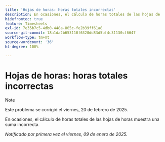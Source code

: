 ```yaml
---
title: 'Hojas de horas: horas totales incorrectas'
description: En ocasiones, el cálculo de horas totales de las hojas de horas muestra una suma incorrecta.
hidefromtoc: true
feature: Timesheets
exl-id: 7e35b7c5-4db0-448a-805c-fe2b39ff61a8
source-git-commit: 18a1da2b653110f6320dd83d5bf4c31130cf6647
workflow-type: tm+mt
source-wordcount: '36'
ht-degree: 100%

---
```


# Hojas de horas: horas totales incorrectas

>[!NOTE]
>
>Este problema se corrigió el viernes, 20 de febrero de 2025.

En ocasiones, el cálculo de horas totales de las hojas de horas muestra una suma incorrecta.

_Notificado por primera vez el viernes, 09 de enero de 2025._
